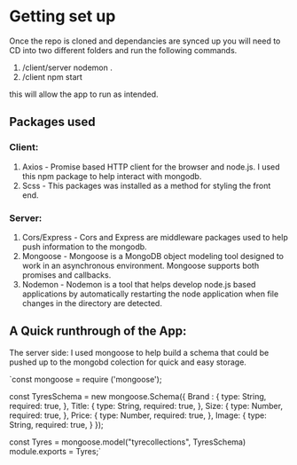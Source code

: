 # Getting set up

Once the repo is cloned and dependancies are synced up you will need to CD into two different folders and run the following commands.
1. /client/server nodemon .
2. /client npm start

this will allow the app to run as intended.

## Packages used

### Client:
1. Axios - Promise based HTTP client for the browser and node.js. I used this npm package to help interact with mongodb.
2. Scss - This packages was installed as a method for styling the front end.

### Server:
1. Cors/Express    -    Cors and Express are middleware packages used to help push information to the mongodb.
2. Mongoose        -    Mongoose is a MongoDB object modeling tool designed to work in an asynchronous environment.
                     Mongoose supports both promises and callbacks.
3. Nodemon         -    Nodemon is a tool that helps develop node.js based applications by automatically restarting 
                     the node application when file changes in the directory are detected.
  

## A Quick runthrough of the App:

The server side:
I used mongoose to help build a schema that could be pushed up to the mongobd colection for quick and easy storage.

`const mongoose = require ('mongoose');

const TyresSchema = new mongoose.Schema({
    Brand :
    {
        type: String,
        required: true,
    },
    Title:
    {
        type: String,
        required: true,
    },
    Size:
    {
        type: Number,
        required: true,
    },
    Price:
    {
        type: Number,
        required: true,
    },
    Image:
    {
        type: String,
        required: true,
    }
});

const Tyres = mongoose.model("tyrecollections", TyresSchema)
module.exports = Tyres;`
